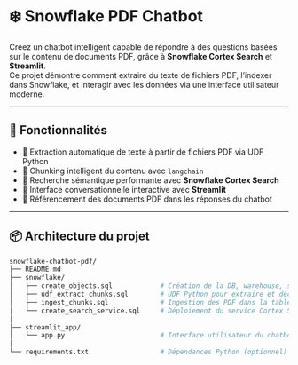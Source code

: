 # ❄️ Snowflake PDF Chatbot

Créez un chatbot intelligent capable de répondre à des questions basées sur le contenu de documents PDF, grâce à **Snowflake Cortex Search** et **Streamlit**.  
Ce projet démontre comment extraire du texte de fichiers PDF, l’indexer dans Snowflake, et interagir avec les données via une interface utilisateur moderne.

---

## 🚀 Fonctionnalités

- 📄 Extraction automatique de texte à partir de fichiers PDF via UDF Python
- 🧠 Chunking intelligent du contenu avec `langchain`
- 🔎 Recherche sémantique performante avec **Snowflake Cortex Search**
- 💬 Interface conversationnelle interactive avec **Streamlit**
- 🔗 Référencement des documents PDF dans les réponses du chatbot

---

## 📦 Architecture du projet

```bash
snowflake-chatbot-pdf/
├── README.md
├── snowflake/
│   ├── create_objects.sql            # Création de la DB, warehouse, stage
│   ├── udf_extract_chunks.sql        # UDF Python pour extraire et découper les PDF
│   ├── ingest_chunks.sql             # Ingestion des PDF dans la table d'analyse
│   └── create_search_service.sql     # Déploiement du service Cortex Search
│
├── streamlit_app/
│   └── app.py                        # Interface utilisateur du chatbot
│
└── requirements.txt                  # Dépendances Python (optionnel)

